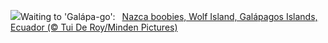 ![](https://www.bing.com/th?id=OHR.NazcaBooby_EN-US0971401791_UHD.jpg&w=1000)Waiting to 'Galápa-go':&nbsp;&ensp;[Nazca boobies, Wolf Island, Galápagos Islands, Ecuador (© Tui De Roy/Minden Pictures)](https://www.bing.com/th?id=OHR.NazcaBooby_EN-US0971401791_UHD.jpg)
<br><br/>
